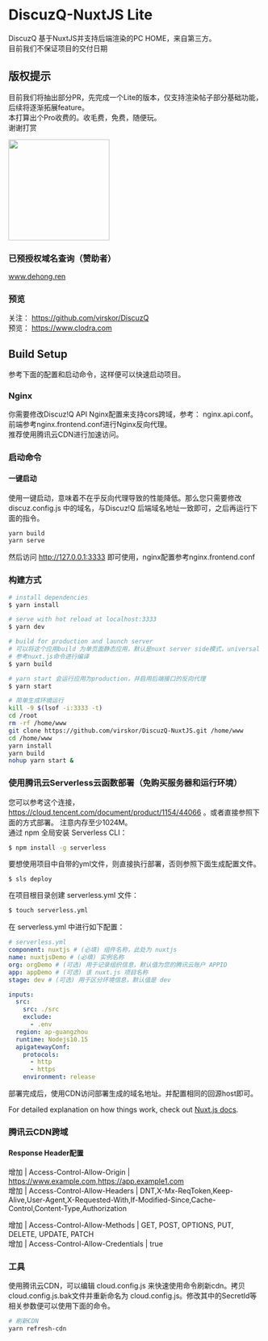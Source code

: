 # DiscuzQ-NuxtJS Lite
DiscuzQ 基于NuxtJS并支持后端渲染的PC HOME，来自第三方。  
目前我们不保证项目的交付日期

## 版权提示
目前我们将抽出部分PR，先完成一个Lite的版本，仅支持渲染帖子部分基础功能，后续将逐渐拓展feature。  
本打算出个Pro收费的。收毛费，免费，随便玩。  
谢谢打赏  
<p><img width="200px" src="./assets/wechat.png"/> </p>


### 已预授权域名查询（赞助者）
www.dehong.ren  

### 预览
关注： https://github.com/virskor/DiscuzQ  
预览： https://www.clodra.com


## Build Setup
参考下面的配置和启动命令，这样便可以快速启动项目。

### Nginx
你需要修改Discuz!Q API Nginx配置来支持cors跨域，参考： nginx.api.conf。  
前端参考nginx.frontend.conf进行Nginx反向代理。  
推荐使用腾讯云CDN进行加速访问。

### 启动命令

#### 一键启动
使用一键启动，意味着不在乎反向代理导致的性能降低。那么您只需要修改 discuz.config.js 中的域名，与Discuz!Q 后端域名地址一致即可，之后再运行下面的指令。  
```bash
yarn build
yarn serve
```  
然后访问 http://127.0.0.1:3333 即可使用，nginx配置参考nginx.frontend.conf

### 构建方式
```bash
# install dependencies
$ yarn install

# serve with hot reload at localhost:3333
$ yarn dev

# build for production and launch server
# 可以将这个应用build 为单页面静态应用，默认是nuxt server side模式，universal
# 参考nuxt.js命令进行编译
$ yarn build

# yarn start 会运行应用为production，并启用后端接口的反向代理
$ yarn start

# 简单生成环境运行
kill -9 $(lsof -i:3333 -t)
cd /root
rm -rf /home/www
git clone https://github.com/virskor/DiscuzQ-NuxtJS.git /home/www
cd /home/www
yarn install
yarn build
nohup yarn start &
```
### 使用腾讯云Serverless云函数部署（免购买服务器和运行环境）
您可以参考这个连接，https://cloud.tencent.com/document/product/1154/44066 。或者直接参照下面的方式部署。 注意内存至少1024M。   
通过 npm 全局安装 Serverless CLI：  
```sh
$ npm install -g serverless
```
要想使用项目中自带的yml文件，则直接执行部署，否则参照下面生成配置文件。  
```
$ sls deploy
```
在项目根目录创建 serverless.yml 文件：  
```sh
$ touch serverless.yml
``` 
在 serverless.yml 中进行如下配置：  
```yml
# serverless.yml
component: nuxtjs # (必填) 组件名称，此处为 nuxtjs
name: nuxtjsDemo # (必填) 实例名称
org: orgDemo # (可选) 用于记录组织信息，默认值为您的腾讯云账户 APPID
app: appDemo # (可选) 该 nuxt.js 项目名称
stage: dev # (可选) 用于区分环境信息，默认值是 dev

inputs:
  src:
    src: ./src
    exclude:
      - .env
  region: ap-guangzhou
  runtime: Nodejs10.15
  apigatewayConf:
    protocols:
      - http
      - https
    environment: release
```
部署完成后，使用CDN访问部署生成的域名地址。并配置相同的回源host即可。   

For detailed explanation on how things work, check out [Nuxt.js docs](https://nuxtjs.org).

### 腾讯云CDN跨域
#### Response Header配置
增加 |  Access-Control-Allow-Origin | https://www.example.com,https://app.example1.com  
增加 |  Access-Control-Allow-Headers | DNT,X-Mx-ReqToken,Keep-Alive,User-Agent,X-Requested-With,If-Modified-Since,Cache-Control,Content-Type,Authorization  

增加 |  Access-Control-Allow-Methods | GET, POST, OPTIONS, PUT, DELETE, UPDATE, PATCH  
增加 |  Access-Control-Allow-Credentials | true  
### 工具
使用腾讯云CDN，可以编辑 cloud.config.js 来快速使用命令刷新cdn。拷贝cloud.config.js.bak文件并重新命名为 cloud.config.js。修改其中的SecretId等相关参数便可以使用下面的命令。  
```bash
# 刷新CDN
yarn refresh-cdn
```